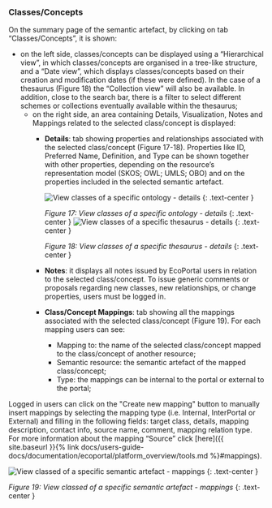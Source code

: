 ### Classes/Concepts
On the summary page of the semantic artefact, by clicking on tab “Classes/Concepts”, it is shown:
- on the left side, classes/concepts can be displayed using a “Hierarchical view”, in which classes/concepts are organised in a tree-like structure, and a “Date view”, which displays classes/concepts based on their creation and modification dates (if these were defined). In the case of a thesaurus (Figure 18) the “Collection view” will also be available. In addition, close to the search bar, there is a filter to select different schemes or collections eventually available within the thesaurus;
  - on the right side, an area containing Details, Visualization, Notes and Mappings related to the selected class/concept is displayed:
    - **Details**: tab showing properties and relationships associated with the selected class/concept (Figure 17-18). Properties like ID, Preferred Name, Definition, and Type can be shown together with other properties,  depending on the resource’s representation model (SKOS; OWL; UMLS; OBO) and on the properties included in the selected semantic artefact. 

      ![View classes of a specific ontology - details]({{site.figures_link}}/{{page.portal}}/Figure17.png)
      {: .text-center }
    
      _Figure 17: View classes of a specific ontology - details_
      {: .text-center }
      ![View classes of a specific thesaurus - details]({{site.figures_link}}/{{page.portal}}/Figure18.png)
      {: .text-center }
    
      _Figure 18: View classes of a specific thesaurus - details_
      {: .text-center }
    - **Notes**: it displays all notes issued by EcoPortal users in relation to the selected class/concept. To issue generic comments or proposals regarding new classes, new relationships, or change properties, users must be logged in. 
    - **Class/Concept Mappings**: tab showing all the mappings associated with the selected class/concept (Figure 19). For each mapping users can see:
      - Mapping to: the name of the selected class/concept mapped to the class/concept of another resource; 
      - Semantic resource: the semantic artefact of the mapped class/concept; 
      - Type: the mappings can be internal to the portal or external to the portal;

Logged in users can click on the "Create new mapping" button to manually insert mappings by selecting the mapping type (i.e. Internal, InterPortal or External) and filling in the following fields: target class, details, mapping description, contact info, source name, comment, mapping relation type.
For more information about the mapping “Source” click [here]({{ site.baseurl }}{% link docs/users-guide-docs/documentation/ecoportal/platform_overview/tools.md %}#mappings).

![View classed of a specific semantic artefact - mappings]({{site.figures_link}}/{{page.portal}}/Figure19.png)
{: .text-center }

_Figure 19: View classed of a specific semantic artefact - mappings_
{: .text-center }